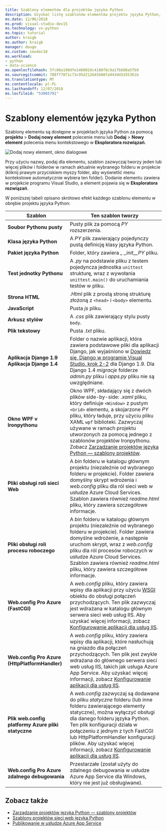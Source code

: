 ```yaml
---
title: Szablony elementów dla projektów języka Python
description: Uzyskać listę szablonów elementów projektu języka Python, które są dostępne za pośrednictwem Dodaj > Nowy element okna dialogowego, w programie Visual Studio.
ms.date: 12/06/2018
ms.prod: visual-studio-dev15
ms.technology: vs-python
ms.topic: tutorial
author: kraigb
ms.author: kraigb
manager: douge
ms.custom: seodec18
ms.workload:
- python
- data-science
ms.openlocfilehash: 5fc08a190dfe146002dc4180f8c9a1fb680a5fb9
ms.sourcegitcommit: 708f77071c73c95d212645b00fa943d45d35361b
ms.translationtype: MT
ms.contentlocale: pl-PL
ms.lasthandoff: 12/07/2018
ms.locfileid: "53065791"
---
```

# <a name="python-item-templates"></a>Szablony elementów języka Python

Szablony elementu są dostępne w projektach języka Python za pomocą **projektu** > **Dodaj nowy element** polecenie menu lub **Dodaj**  >  **Nowy element** polecenia menu kontekstowego w **Eksploratora rozwiązań**.

![Dodaj nowy element, okno dialogowe](media/project-item-templates.png)

Przy użyciu nazwy, podaj dla elementu, szablon zazwyczaj tworzy jeden lub więcej plików i folderów w ramach aktualnie wybranego folderu w projekcie (kliknij prawym przyciskiem myszy folder, aby wyświetlić menu kontekstowe automatycznie wybiera ten folder). Dodanie elementu zawiera w projekcie programu Visual Studio, a element pojawia się w **Eksploratora rozwiązań**.

W poniższej tabeli opisano skrótowo efekt każdego szablonu elementu w obrębie projektu języka Python:

| Szablon | Ten szablon tworzy |
| --- | --- |
| **Soubor Pythonu pusty** | Pusty plik za pomocą *PY* rozszerzenia. |
| **Klasa języka Python** | A *PY* plik zawierający pojedynczy pustą definicję klasy języka Python. |
| **Pakiet języka Python** | Folder, który zawiera  *\_ \_init\_\_PY* pliku. |
| **Test jednotky Pythonu** | A *.py* na podstawie pliku z testem pojedyncza jednostka `unittest` strukturę, wraz z wywołania `unittest.main()` do uruchamiania testów w pliku. |
| **Strona HTML** | *.Html* plik z prostą stronę strukturę złożoną z `<head>` i `<body>` elementu. |
| **JavaScript** | Pusta *js* pliku. |
| **Arkusz stylów** | A *.css* plik zawierający stylu pusty `body`. |
| **Plik tekstowy** | Pusta *.txt* pliku. |
| **Aplikacja Django 1.9**<br/>**Aplikacja Django 1.4** | Folder o nazwie aplikacji, która zawiera podstawowe pliki dla aplikacji Django, jak wyjaśniono w [Dowiedz się, Django w programie Visual Studio, krok 2-2](learn-django-in-visual-studio-step-02-create-an-app.md#step-2-1-create-an-app-with-a-default-structure) dla Django 1.9. Dla Django 1.4 *migracje* folderze *admin.py* pliku i *apps.py* pliku nie są uwzględniane. |
| **Okno WPF v Ironpythonu** | Okno WPF, składający się z dwóch plików side-by-side: *.xaml* pliku, który definiuje `<Window>` z pustym `<Grid>` elementu, a skojarzone *PY* pliku, który ładuje, przy użyciu pliku XAML `wpf` biblioteki. Zazwyczaj używane w ramach projektu utworzonych za pomocą jednego z szablonów projektów Ironpythonu. Zobacz [Zarządzanie projektów języka Python — szablony projektów](managing-python-projects-in-visual-studio.md#project-templates). |
| **Pliki obsługi roli sieci Web** | A *bin* folderu w katalogu głównym projektu (niezależnie od wybranego folderu w projekcie). Folder zawiera domyślny skrypt wdrożenia i *web.config* pliku dla ról sieci web w usłudze Azure Cloud Services. Szablon zawiera również *readme.html* pliku, który zawiera szczegółowe informacje. |
| **Pliki obsługi roli procesu roboczego** | A *bin* folderu w katalogu głównym projektu (niezależnie od wybranego folderu w projekcie). Folder zawiera domyślne wdrożenie, a następnie uruchom skrypt, wraz z *web.config* pliku dla ról procesów roboczych w usłudze Azure Cloud Services. Szablon zawiera również *readme.html* pliku, który zawiera szczegółowe informacje. |
| **Web.config Pro Azure (FastCGI)** | A *web.config* pliku, który zawiera wpisy dla aplikacji przy użyciu [WSGI](https://wsgi.readthedocs.io/en/latest/) obiektu do obsługi połączeń przychodzących. Ten plik zazwyczaj jest wdrażana w katalogu głównym serwera sieci web usług IIS. Aby uzyskać więcej informacji, zobacz [Konfigurowanie aplikacji dla usług IIS](configure-web-apps-for-iis-windows.md). |
| **Web.config Pro Azure (HttpPlatformHandler)** | A *web.config* pliku, który zawiera wpisy dla aplikacji, które nasłuchują na gniazdo dla połączeń przychodzących. Ten plik jest zwykle wdrażana do głównego serwera sieci web usług IIS, takich jak usługa Azure App Service. Aby uzyskać więcej informacji, zobacz [Konfigurowanie aplikacji dla usług IIS](configure-web-apps-for-iis-windows.md). |
| **Plik web.config platformy Azure pliki statyczne** | A *web.config* zazwyczaj są dodawane do pliku *statyczne* folderu (lub inne folderu zawierającego elementy statyczne), można wyłączyć obsługi dla danego folderu języka Python. Ten plik konfiguracji działa w połączeniu z jednym z tych FastCGI lub HttpPlatformHandler konfiguracji plików. Aby uzyskać więcej informacji, zobacz [Konfigurowanie aplikacji dla usług IIS](configure-web-apps-for-iis-windows.md). |
| **Web.config Pro Azure zdalnego debugowania** | Przestarzałe (został użyty do zdalnego debugowania w usłudze Azure App Service dla Windows, który nie jest już obsługiwane). |

## <a name="see-also"></a>Zobacz także

- [Zarządzanie projektów języka Python — szablony projektów](managing-python-projects-in-visual-studio.md#project-templates)
- [Szablony projektów sieci web języka Python](python-web-application-project-templates.md)
- [Publikowanie w usłudze Azure App Service](publishing-python-web-applications-to-azure-from-visual-studio.md)
